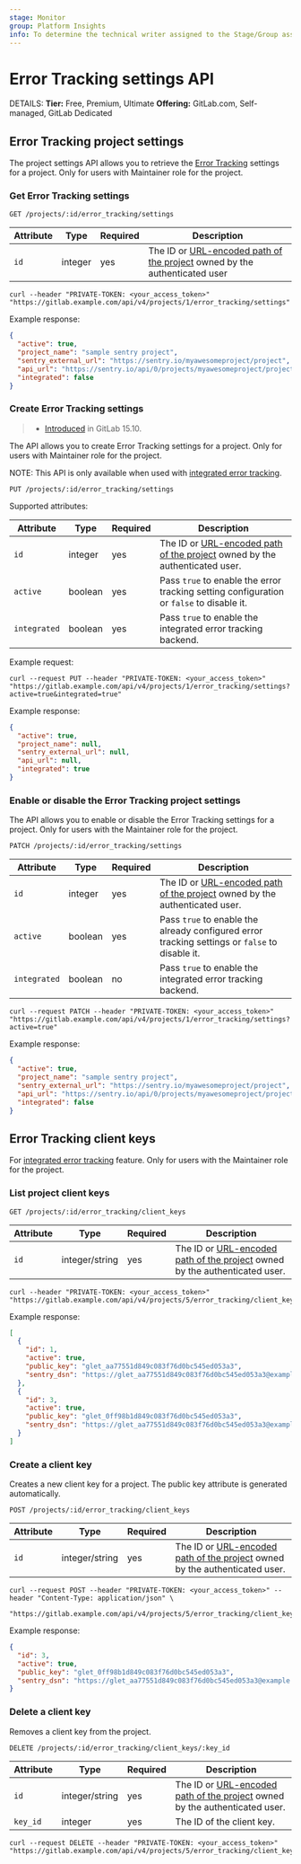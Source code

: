 ```yaml
---
stage: Monitor
group: Platform Insights
info: To determine the technical writer assigned to the Stage/Group associated with this page, see https://handbook.gitlab.com/handbook/product/ux/technical-writing/#assignments
---
```


# Error Tracking settings API

DETAILS:
**Tier:** Free, Premium, Ultimate
**Offering:** GitLab.com, Self-managed, GitLab Dedicated

## Error Tracking project settings

The project settings API allows you to retrieve the [Error Tracking](../operations/error_tracking.md)
settings for a project. Only for users with Maintainer role for the project.

### Get Error Tracking settings

```plaintext
GET /projects/:id/error_tracking/settings
```

| Attribute | Type    | Required | Description           |
| --------- | ------- | -------- | --------------------- |
| `id`      | integer | yes      | The ID or [URL-encoded path of the project](rest/index.md#namespaced-path-encoding) owned by the authenticated user |

```shell
curl --header "PRIVATE-TOKEN: <your_access_token>" "https://gitlab.example.com/api/v4/projects/1/error_tracking/settings"
```

Example response:

```json
{
  "active": true,
  "project_name": "sample sentry project",
  "sentry_external_url": "https://sentry.io/myawesomeproject/project",
  "api_url": "https://sentry.io/api/0/projects/myawesomeproject/project",
  "integrated": false
}
```

### Create Error Tracking settings

> - [Introduced](https://gitlab.com/gitlab-org/gitlab/-/issues/393035/) in GitLab 15.10.

The API allows you to create Error Tracking settings for a project. Only for users with Maintainer role for
the project.

NOTE:
This API is only available when used with [integrated error tracking](../operations/integrated_error_tracking.md).

```plaintext
PUT /projects/:id/error_tracking/settings
```

Supported attributes:

| Attribute    | Type    | Required | Description                                                                                                                                                     |
| ------------ | ------- |----------|-----------------------------------------------------------------------------------------------------------------------------------------------------------------|
| `id`         | integer | yes      | The ID or [URL-encoded path of the project](rest/index.md#namespaced-path-encoding) owned by the authenticated user.                                            |
| `active`     | boolean | yes      | Pass `true` to enable the error tracking setting configuration or `false` to disable it.                                                                        |
| `integrated` | boolean | yes      | Pass `true` to enable the integrated error tracking backend. |

Example request:

```shell
curl --request PUT --header "PRIVATE-TOKEN: <your_access_token>" "https://gitlab.example.com/api/v4/projects/1/error_tracking/settings?active=true&integrated=true"
```

Example response:

```json
{
  "active": true,
  "project_name": null,
  "sentry_external_url": null,
  "api_url": null,
  "integrated": true
}
```

### Enable or disable the Error Tracking project settings

The API allows you to enable or disable the Error Tracking settings for a project. Only for users with the
Maintainer role for the project.

```plaintext
PATCH /projects/:id/error_tracking/settings
```

| Attribute    | Type    | Required | Description           |
| ------------ | ------- | -------- | --------------------- |
| `id`         | integer | yes      | The ID or [URL-encoded path of the project](rest/index.md#namespaced-path-encoding) owned by the authenticated user. |
| `active`     | boolean | yes      | Pass `true` to enable the already configured error tracking settings or `false` to disable it. |
| `integrated` | boolean | no       | Pass `true` to enable the integrated error tracking backend. |

```shell
curl --request PATCH --header "PRIVATE-TOKEN: <your_access_token>" "https://gitlab.example.com/api/v4/projects/1/error_tracking/settings?active=true"
```

Example response:

```json
{
  "active": true,
  "project_name": "sample sentry project",
  "sentry_external_url": "https://sentry.io/myawesomeproject/project",
  "api_url": "https://sentry.io/api/0/projects/myawesomeproject/project",
  "integrated": false
}
```

## Error Tracking client keys

For [integrated error tracking](https://gitlab.com/gitlab-org/gitlab/-/issues/329596) feature. Only for users with the
Maintainer role for the project.

### List project client keys

```plaintext
GET /projects/:id/error_tracking/client_keys
```

| Attribute | Type | Required | Description |
| --------- | ---- | -------- | ----------- |
| `id` | integer/string | yes | The ID or [URL-encoded path of the project](rest/index.md#namespaced-path-encoding) owned by the authenticated user. |

```shell
curl --header "PRIVATE-TOKEN: <your_access_token>" "https://gitlab.example.com/api/v4/projects/5/error_tracking/client_keys"
```

Example response:

```json
[
  {
    "id": 1,
    "active": true,
    "public_key": "glet_aa77551d849c083f76d0bc545ed053a3",
    "sentry_dsn": "https://glet_aa77551d849c083f76d0bc545ed053a3@example.com/errortracking/api/v1/projects/5"
  },
  {
    "id": 3,
    "active": true,
    "public_key": "glet_0ff98b1d849c083f76d0bc545ed053a3",
    "sentry_dsn": "https://glet_aa77551d849c083f76d0bc545ed053a3@example.com/errortracking/api/v1/projects/5"
  }
]
```

### Create a client key

Creates a new client key for a project. The public key attribute is generated automatically.

```plaintext
POST /projects/:id/error_tracking/client_keys
```

| Attribute  | Type | Required | Description |
| ---------  | ---- | -------- | ----------- |
| `id`       | integer/string | yes | The ID or [URL-encoded path of the project](rest/index.md#namespaced-path-encoding) owned by the authenticated user. |

```shell
curl --request POST --header "PRIVATE-TOKEN: <your_access_token>" --header "Content-Type: application/json" \
     "https://gitlab.example.com/api/v4/projects/5/error_tracking/client_keys"
```

Example response:

```json
{
  "id": 3,
  "active": true,
  "public_key": "glet_0ff98b1d849c083f76d0bc545ed053a3",
  "sentry_dsn": "https://glet_aa77551d849c083f76d0bc545ed053a3@example.com/errortracking/api/v1/projects/5"
}
```

### Delete a client key

Removes a client key from the project.

```plaintext
DELETE /projects/:id/error_tracking/client_keys/:key_id
```

| Attribute | Type | Required | Description |
| --------- | ---- | -------- | ----------- |
| `id`      | integer/string | yes | The ID or [URL-encoded path of the project](rest/index.md#namespaced-path-encoding) owned by the authenticated user. |
| `key_id`  | integer | yes | The ID of the client key. |

```shell
curl --request DELETE --header "PRIVATE-TOKEN: <your_access_token>" "https://gitlab.example.com/api/v4/projects/5/error_tracking/client_keys/13"
```
